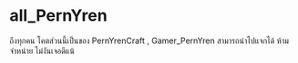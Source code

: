 # all_PernYren
ถึงทุกคน
โคตส่วนนี้เป็นของ PernYrenCraft , Gamer_PernYren 
สามารถนำไปแจกได้
ห้ามจำหน่าย ไม่งันเจอดีแน้
